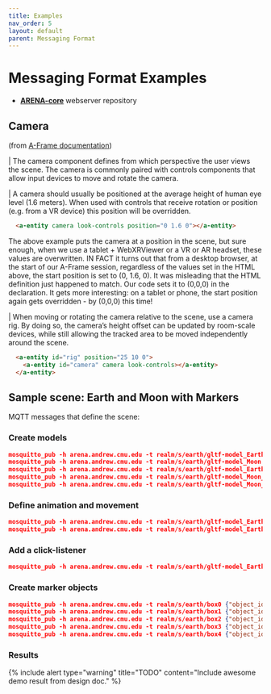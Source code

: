 ```yaml
---
title: Examples
nav_order: 5
layout: default
parent: Messaging Format
---
```


# Messaging Format Examples

- [**ARENA-core**](https://github.com/conix-center/ARENA-core) webserver repository

## Camera
(from [A-Frame documentation](https://aframe.io/docs/1.0.0/components/camera.html))

| The camera component defines from which perspective the user views the scene. The camera is commonly paired with controls components that allow input devices to move and rotate the camera.

| A camera should usually be positioned at the average height of human eye level (1.6 meters). When used with controls that receive rotation or position (e.g. from a VR device) this position will be overridden.

```html
  <a-entity camera look-controls position="0 1.6 0"></a-entity>
```

The above example puts the camera at a position in the scene, but sure enough, when we use a tablet + WebXRViewer or a VR or AR headset, these values are overwritten. IN FACT it turns out that from a desktop browser, at the start of our A-Frame session, regardless of the values set in the HTML above, the start position is set to (0, 1.6, 0). It was misleading that the HTML definition just happened to match. Our code sets it to (0,0,0) in the declaration. It gets more interesting: on a tablet or phone, the start position again gets overridden - by (0,0,0) this time!

| When moving or rotating the camera relative to the scene, use a camera rig. By doing so, the camera’s height offset can be updated by room-scale devices, while still allowing the tracked area to be moved independently around the scene.

```html
  <a-entity id="rig" position="25 10 0">
    <a-entity id="camera" camera look-controls></a-entity>
  </a-entity>
```

## Sample scene: Earth and Moon with Markers
MQTT messages that define the scene:

### Create models
```json
mosquitto_pub -h arena.andrew.cmu.edu -t realm/s/earth/gltf-model_Earth {"object_id": "gltf-model_Earth", "action": "create", "data": {"object_type": "gltf-model", "position": {"x":0, "y": 0.1, "z": 0}, "url": "models/Earth.glb", "scale": {"x": 5, "y": 5, "z": 5}}}
mosquitto_pub -h arena.andrew.cmu.edu -t realm/s/earth/gltf-model_Moon {"object_id": "gltf-model_Moon", "action": "create", "data": {"object_type": "gltf-model", "position": {"x":0.4, "y": 0.8, "z": -2}, "url": "models/Moon.glb" }}
mosquitto_pub -h arena.andrew.cmu.edu -t realm/s/earth/gltf-model_Earth_child {"object_id" : "gltf-model_Earth", "action": "update", "type": "setChild", "data": {"child": "gltf-model_Moon"}}
mosquitto_pub -h arena.andrew.cmu.edu -t realm/s/earth/gltf-model_Moon_scale {"object_id" : "gltf-model_Moon", "action": "update", "type": "object", "data": {"scale": {"x":0.03, "y":0.03, "z":0.03}}}
mosquitto_pub -h arena.andrew.cmu.edu -t realm/s/earth/gltf-model_Moon_position {"object_id" : "gltf-model_Moon", "action": "update", "type": "object", "data": {"position": {"x":0.3, "y":0.07, "z":0}}}
```
### Define animation and movement
 ```json
mosquitto_pub -h arena.andrew.cmu.edu -t realm/s/earth/gltf-model_Earth_position {"object_id" : "gltf-model_Earth", "action": "update", "type": "object", "data": {"animation": { "property": "rotation", "to": "0 360 0", "loop": true, "dur": 20000, "easing": "linear"}} }
mosquitto_pub -h arena.andrew.cmu.edu -t realm/s/earth/gltf-model_Earth_inflate {"object_id" : "gltf-model_Earth", "action": "update", "type": "object", "data": {"startEvents": "click", "property": "scale", "dur": 1000, "from": "10 10 10", "to": "5 5 5", "easing": "easeInOutCirc", "loop": 5, "dir": "alternate"} }
```
### Add a click-listener
```json
mosquitto_pub -h arena.andrew.cmu.edu -t realm/s/earth/gltf-model_Earth_listener {"object_id" : "gltf-model_Earth", "action": "update", "type": "object", "data": {"click-listener": ""}}
```
### Create marker objects
```json
mosquitto_pub -h arena.andrew.cmu.edu -t realm/s/earth/box0 {"object_id" : "box0", "action": "create", "data": {"color": "blue", "object_type": "cube", "scale":  {"x": 0.2, "y": 0.2, "z": 0.2}, "position": {"x": 0, "y": 0, "z": 0} }}
mosquitto_pub -h arena.andrew.cmu.edu -t realm/s/earth/box1 {"object_id" : "box1", "action": "create", "data": {"color": "red", "object_type": "cube", "scale":  {"x": 0.2, "y": 0.2, "z": 0.2}, "position": {"x": -0.7, "y": 1.67, "z": 2.11} }}
mosquitto_pub -h arena.andrew.cmu.edu -t realm/s/earth/box2 {"object_id" : "box2", "action": "create", "data": {"color": "red", "object_type": "cube", "scale":  {"x": 0.2, "y": 0.2, "z": 0.2}, "position": {"x": -2.88, "y": 2.80, "z": -2.12} }}
mosquitto_pub -h arena.andrew.cmu.edu -t realm/s/earth/box3 {"object_id" : "box3", "action": "create", "data": {"color": "red", "object_type": "cube", "scale":  {"x": 0.2, "y": 0.2, "z": 0.2}, "position": {"x": -0.09, "y": 1.30, "z": -3.66} }}
mosquitto_pub -h arena.andrew.cmu.edu -t realm/s/earth/box4 {"object_id" : "box4", "action": "create", "data": {"color": "red", "object_type": "cube", "scale":  {"x": 0.2, "y": 0.2, "z": 0.2}, "position": {"x": 3.31, "y": 2.00, "z": -0.97} }}
```
### Results
{% include alert type="warning" title="TODO" content="Include awesome demo result from design doc." %}
